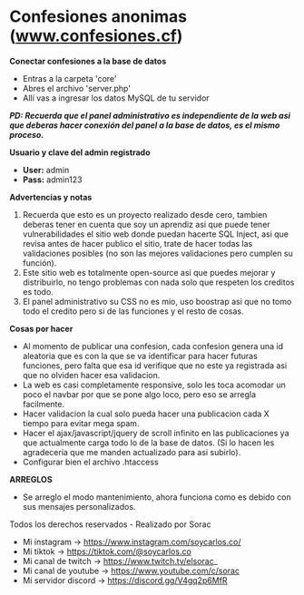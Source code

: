 # Confesiones anonimas (www.confesiones.cf)

**Conectar confesiones a la base de datos**

- Entras a la carpeta 'core'
- Abres el archivo 'server.php'
- Allí vas a ingresar los datos MySQL de tu servidor

***PD: Recuerda que el panel administrativo es independiente de la web asi que deberas hacer conexión del panel a la base de datos, es el mismo proceso.***

**Usuario y clave del admin registrado**
- **User:** admin
- **Pass:** admin123

**Advertencias y notas**
1. Recuerda que esto es un proyecto realizado desde cero, tambien deberas tener en cuenta que soy un aprendiz asi que puede tener vulnerabilidades el sitio web donde puedan hacerte SQL Inject, asi que revisa antes de hacer publico el sitio, trate de hacer todas las validaciones posibles (no son las mejores validaciones pero cumplen su función).
2. Este sitio web es totalmente open-source asi que puedes mejorar y distribuirlo, no tengo problemas con nada solo que respeten los creditos es todo.
3. El panel administrativo su CSS no es mio, uso boostrap asi que no tomo todo el credito pero si de las funciones y el resto de cosas.

**Cosas por hacer**
- Al momento de publicar una confesion, cada confesion genera una id aleatoria que es con la que se va identificar para hacer futuras funciones, pero falta que esa id verifique que no este ya registrada asi que no olviden hacer esa validacion.
- La web es casi completamente responsive, solo les toca acomodar un poco el navbar por que se pone algo loco, pero eso se arregla facilmente.
- Hacer validacion la cual solo pueda hacer una publicacion cada X tiempo para evitar mega spam.
- Hacer el ajax/javascript/jquery de scroll infinito en las publicaciones ya que actualmente carga todo lo de la base de datos. (Si lo hacen les agradeceria que me manden actualizado para asi subirlo).
- Configurar bien el archivo .htaccess

**ARREGLOS**
- Se arreglo el modo mantenimiento, ahora funciona como es debido con sus mensajes personalizados.

Todos los derechos reservados - Realizado por Sorac
- Mi instagram -> https://www.instagram.com/soycarlos.co/
- Mi tiktok -> https://tiktok.com/@soycarlos.co
- Mi canal de twitch -> https://www.twitch.tv/elsorac_
- Mi canal de youtube -> https://www.youtube.com/c/sorac
- Mi servidor discord -> https://discord.gg/V4gq2p6MfR
